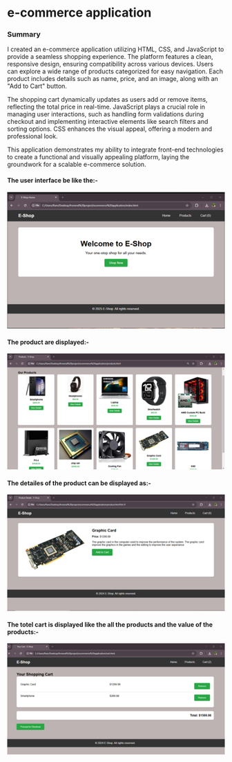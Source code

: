 <h1>
  e-commerce application
</h1>
<h3>
  Summary
</h3>
<p>
  I created an e-commerce application utilizing HTML, CSS, and JavaScript to provide a seamless shopping experience. The platform features a clean, responsive design, ensuring compatibility across various devices. Users can explore a wide range of products categorized for easy navigation. Each product includes details such as name, price, and an image, along with an "Add to Cart" button.

The shopping cart dynamically updates as users add or remove items, reflecting the total price in real-time. JavaScript plays a crucial role in managing user interactions, such as handling form validations during checkout and implementing interactive elements like search filters and sorting options. CSS enhances the visual appeal, offering a modern and professional look.

This application demonstrates my ability to integrate front-end technologies to create a functional and visually appealing platform, laying the groundwork for a scalable e-commerce solution.
</p>
<h4>
  The user interface be like the:-
</h4>
<img src = "interface.png">
<h4>
  The product are displayed:-
</h4>
<img src = "products.png">
<h4>
  The detailes of the product can be displayed as:-
</h4>
<img src = "details.png">
<h4>
  The totel cart is displayed like the all the products and the value of the products:-
</h4>
<img src = "cart.png">
